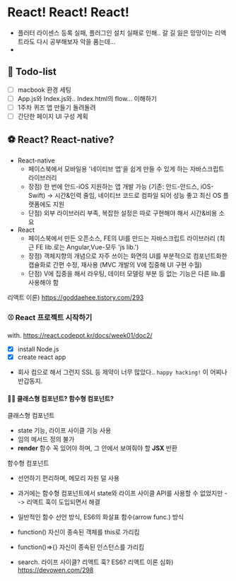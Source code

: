 # React! React! React! 
- 플러터 라이센스 등록 실패, 플러그인 설치 실패로 인해.. 갈 길 잃은 망망이는 리액트라도 다시 공부해보자 악을 품는데...  
- 
## 📝 Todo-list
- [ ] macbook 환경 세팅
- [ ] App.js와 Index.js와.. Index.html의 flow... 이해하기
- [ ] 1주차 퀴즈 앱 만들기 돌려돌려
- [ ] 간단한 페이지 UI 구성 계획

## ⚽ React? React-native?
- React-native
  - 페이스북에서 모바일용 '네이티브 앱'을 쉽게 만들 수 있게 하는 자바스크립트 라이브러리
  - 장점) 한 번에 안드-iOS 지원하는 앱 개발 가능 (기존: 안드-안드스, iOS-Swift) → 시간&인력 줄임, 네이티브 코드로 컴파일 되어 성능 좋고 최신 OS 플랫폼에도 지원 
  - 단점) 외부 라이브러리 부족, 복잡한 설정은 따로 구현해야 해서 시간&비용 소요
- React
  - 페이스북에서 만든 오픈소스, FE의 UI를 만드는 자바스크립트 라이브러리 (최근 FE lib.로는 Angular,Vue-모두 'js lib.')
  - 장점) 객체지향의 개념으로 자주 쓰이는 화면의 UI를 부분적으로 컴포넌트화한 캡슐화로 간편 수정, 재사용 (MVC 개발의 V에 집중해 UI 구현 수월)
  - 단점) V에 집중을 해서 라우팅, 데이터 모델링 부분 등 없는 기능은 다른 lib.를 사용해야 함

리액트 이론) https://goddaehee.tistory.com/293

### ⚾ React 프로젝트 시작하기 
with. https://react.codepot.kr/docs/week01/doc2/
- [x] install Node.js
- [x] create react app
- 회사 컴으로 해서 그런지 SSL 등 제약이 너무 많았다.. `happy hacking!` 이 어찌나 반갑동지.

#### 🤷‍♂️ 클래스형 컴포넌트? 함수형 컴포넌트?
클래스형 컴포넌트
- state 기능, 라이프 사이클 기능 사용
- 임의 메서드 정의 불가
- <strong>render</strong> 함수 꼭 있어야 하며, 그 안에서 보여줘야 할 <strong>JSX</strong> 반환  

함수형 컴포넌트
- 선언하기 편리하며, 메모리 자원 덜 사용
- 과거에는 함수형 컴포넌트에서 state와 라이프 사이클 API를 사용할 수 없었지만 --> 리액트 훅이 도입되면서 해결
- 일반적인 함수 선언 방식, ES6의 화살표 함수(arrow func.) 방식  
- function() 자신이 종속된 객체를 this로 가리킴
- function()=>{} 자신이 종속된 인스턴스를 가리킴



- search. 라이프 사이클? 리액트 훅? ES6?
리액트 이론 심화) https://devowen.com/298
